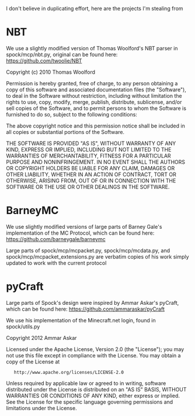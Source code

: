 I don't believe in duplicating effort, here are the projects I'm stealing from

NBT
===

We use a slightly modified version of Thomas Woolford's NBT parser in spock/mcp/nbt.py, original can be found here: https://github.com/twoolie/NBT

Copyright (c) 2010 Thomas Woolford

 Permission is hereby granted, free of charge, to any person obtaining a copy
 of this software and associated documentation files (the "Software"), to deal
 in the Software without restriction, including without limitation the rights
 to use, copy, modify, merge, publish, distribute, sublicense, and/or sell
 copies of the Software, and to permit persons to whom the Software is
 furnished to do so, subject to the following conditions:

 The above copyright notice and this permission notice shall be included in
 all copies or substantial portions of the Software.

 THE SOFTWARE IS PROVIDED "AS IS", WITHOUT WARRANTY OF ANY KIND, EXPRESS OR
 IMPLIED, INCLUDING BUT NOT LIMITED TO THE WARRANTIES OF MERCHANTABILITY,
 FITNESS FOR A PARTICULAR PURPOSE AND NONINFRINGEMENT. IN NO EVENT SHALL THE
 AUTHORS OR COPYRIGHT HOLDERS BE LIABLE FOR ANY CLAIM, DAMAGES OR OTHER
 LIABILITY, WHETHER IN AN ACTION OF CONTRACT, TORT OR OTHERWISE, ARISING FROM,
 OUT OF OR IN CONNECTION WITH THE SOFTWARE OR THE USE OR OTHER DEALINGS IN
 THE SOFTWARE.


BarneyMC
========

We use slightly modified versions of large parts of Barney Gale's implementation of the MC Protocol, which can be found here: https://github.com/barneygale/barneymc

Large parts of spock/mcp/mcpacket.py, spock/mcp/mcdata.py, and spock/mcp/mcpacket_extensions.py are verbatim copies of his work simply updated to work with the current protocol

pyCraft
=======

Large parts of Spock's design were inspired by Ammar Askar's pyCraft, which can be found here: https://github.com/ammaraskar/pyCraft

We use his implementation of the Minecraft.net login, found in spock/utils.py

Copyright 2012 Ammar Askar

   Licensed under the Apache License, Version 2.0 (the "License");
   you may not use this file except in compliance with the License.
   You may obtain a copy of the License at

       http://www.apache.org/licenses/LICENSE-2.0

   Unless required by applicable law or agreed to in writing, software
   distributed under the License is distributed on an "AS IS" BASIS,
   WITHOUT WARRANTIES OR CONDITIONS OF ANY KIND, either express or implied.
   See the License for the specific language governing permissions and
   limitations under the License.